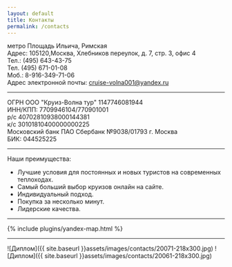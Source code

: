 ```yaml
---
layout: default
title: Контакты
permalink: /contacts
---
```


метро Площадь Ильича, Римская   
Адрес:&nbsp;105120,Москва, Хлебников переулок, д. 7, стр. 3, офис 4   
Тел.:&nbsp;(495) 643-43-75   
Тел. (495) 671-01-08   
Моб.:&nbsp;8-916-349-71-06   
Адрес электронной почты:&nbsp;[cruise-volna001@yandex.ru](mailto:cruise-volna001@yandex.ru)

*****

ОГРН ООО "Круиз-Волна тур" 1147746081944   
ИНН/КПП: 7709946104/770901001   
р/с 40702810938000144381   
к/с 30101810400000000225   
Московский банк ПАО Сбербанк №9038/01793 г. Москва   
БИК: 044525225   

*****

Наши преимущества:
* Лучшие условия для постоянных и новых туристов на современных теплоходах.
* Самый больший выбор круизов онлайн на сайте.
* Индивидуальный подход.
* Покупка за несколько минут.
* Лидерские качества.

*****

{% include plugins/yandex-map.html %}

******

![Диплом]({{ site.baseurl }}assets/images/contacts/20071-218x300.jpg)
![Диплом]({{ site.baseurl }}assets/images/contacts/20061-218x300.jpg)
